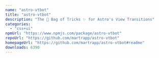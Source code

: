 ```yaml
---
name: "astro-vtbot"
title: "astro-vtbot"
description: "The 👜 Bag of Tricks ✨ for Astro's View Transitions"
categories:
  - "css+ui"
npmUrl: "https://www.npmjs.com/package/astro-vtbot"
repoUrl: "https://github.com/martrapp/astro-vtbot"
homepageUrl: "https://github.com/martrapp/astro-vtbot#readme"
downloads: 6390
---
```

